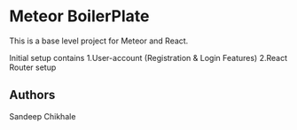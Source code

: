 # Meteor BoilerPlate

This is a base level project for Meteor and React.

Initial setup contains
1.User-account (Registration & Login Features)
2.React Router setup

## Authors
Sandeep Chikhale

